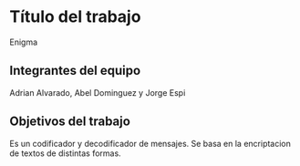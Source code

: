 ﻿# Título del trabajo

Enigma

## Integrantes del equipo

Adrian Alvarado, Abel Dominguez y Jorge Espi

## Objetivos del trabajo
Es un codificador y decodificador de mensajes. Se basa en la encriptacion de textos de distintas formas. 
